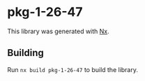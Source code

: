 # pkg-1-26-47

This library was generated with [Nx](https://nx.dev).

## Building

Run `nx build pkg-1-26-47` to build the library.
